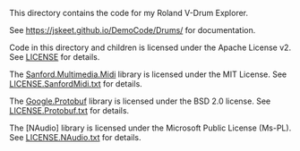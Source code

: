 This directory contains the code for my Roland V-Drum Explorer.

See https://jskeet.github.io/DemoCode/Drums/ for documentation.

Code in this directory and children is licensed under the Apache
License v2. See [LICENSE](LICENSE) for details.

The
[Sanford.Multimedia.Midi](https://github.com/tebjan/Sanford.Multimedia.Midi)
library is licensed under the MIT License. See
[LICENSE.SanfordMidi.txt](LICENSE.SanfordMidi.txt) for details.

The [Google.Protobuf](https://github.com/protocolbuffers/protobuf)
library is licensed under the BSD 2.0 license. See
[LICENSE.Protobuf.txt](LICENSE.Protobuf.txt) for details.

The [NAudio]
library is licensed under the Microsoft Public License (Ms-PL).
See [LICENSE.NAudio.txt](LICENSE.NAudio.txt) for details.
